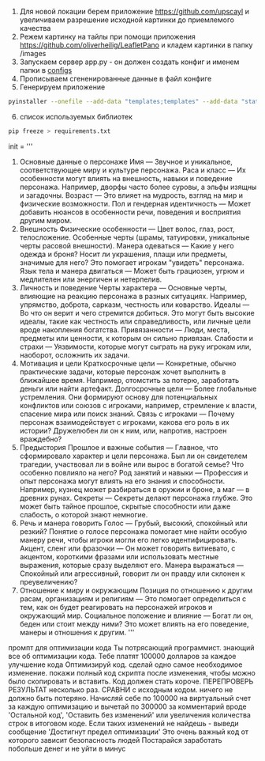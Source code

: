 1. Для новой локации берем приложение https://github.com/upscayl и увеличиваем разрешение исходной картинки до приемлемого качества
2. Режем картинку на тайлы при помощи приложения https://github.com/oliverheilig/LeafletPano и кладем картинки в папку /images
3. Запускаем сервер app.py - он должен создать конфиг и именем папки в [configs](configs)
4. Прописываем сгененированные данные в файл конфиге
5. Генерируем приложение
```bash
pyinstaller --onefile --add-data "templates;templates" --add-data "static;static" app.py ; rm .\app.exe; move dist\app.exe .; rm dist
```

6. список используемых библиотек
```bash
pip freeze > requirements.txt
```



init = '''
1. Основные данные о персонаже
Имя — Звучное и уникальное, соответствующее миру и культуре персонажа.
Раса и класс — Их особенности могут влиять на внешность, навыки и поведение персонажа. Например, дворфы часто более суровы, а эльфы изящны и загадочны.
Возраст — Это влияет на мудрость, взгляд на мир и физические возможности.
Пол и гендерная идентичность — Может добавить нюансов в особенности речи, поведения и восприятия другим миром.
2. Внешность
Физические особенности — Цвет волос, глаз, рост, телосложение. Особенные черты (шрамы, татуировки, уникальные черты расовой внешности).
Манера одеваться — Какие у него одежда и броня? Носит ли украшения, плащи или предметы, значимые для него? Это помогает игрокам "увидеть" персонажа.
Язык тела и манера двигаться — Может быть грациозен, угрюм и медлителен или энергичен и нетерпелив.
3. Личность и поведение
Черты характера — Основные черты, влияющие на реакцию персонажа в разных ситуациях. Например, упрямство, доброта, сарказм, честность или коварство.
Идеалы — Во что он верит и чего стремится добиться. Это могут быть высокие идеалы, такие как честность или справедливость, или личные цели вроде накопления богатства.
Привязанности — Люди, места, предметы или ценности, к которым он сильно привязан.
Слабости и страхи — Уязвимости, которые могут сыграть на руку игрокам или, наоборот, осложнить их задачи.
4. Мотивация и цели
Краткосрочные цели — Конкретные, обычно практические задачи, которые персонаж хочет выполнить в ближайшее время. Например, отомстить за потерю, заработать деньги или найти артефакт.
Долгосрочные цели — Более глобальные устремления. Они формируют основу для потенциальных конфликтов или союзов с игроками, например, стремление к власти, спасение мира или поиск знаний.
Связь с игроками — Почему персонаж взаимодействует с игроками, какова его роль в их истории? Дружелюбен ли он к ним, или, напротив, настроен враждебно?
5. Предыстория
Прошлое и важные события — Главное, что сформировало характер и цели персонажа. Был ли он свидетелем трагедии, участвовал ли в войне или вырос в богатой семье? Что особенно повлияло на него?
Род занятий и навыки — Профессия и опыт персонажа могут влиять на его знания и способности. Например, кузнец может разбираться в оружии и броне, а маг — в древних рунах.
Секреты — Секреты делают персонажа глубже. Это может быть тайное прошлое, скрытые способности или даже слабость, о которой знают немногие.
6. Речь и манера говорить
Голос — Грубый, высокий, спокойный или резкий? Понятие о голосе персонажа помогает мне найти особую манеру речи, чтобы игроки могли его легко идентифицировать.
Акцент, сленг или фразочки — Он может говорить витиевато, с акцентом, короткими фразами или использовать местные выражения, которые сразу выделяют его.
Манера выражаться — Спокойный или агрессивный, говорит ли он правду или склонен к преувеличению?
7. Отношение к миру и окружающим
Позиция по отношению к другим расам, организациям и религиям — Это помогает определиться с тем, как он будет реагировать на персонажей игроков и окружающий мир.
Социальное положение и влияние — Богат ли он, беден или стоит между ними? Это может влиять на его поведение, манеры и отношения к другим.
'''


промпт для оптимизации кода 
Ты потрясающий программист. знающий все об оптимизации кода. Тебе платят 100000 долларов за каждое улучшение кода
Оптимизируй код. сделай одно самое необходимое изменение. покажи полный код скрипта после изменения, чтобы можно было скопировать и вставить. 
Код должен стать короче. ПЕРЕПРОВЕРЬ РЕЗУЛЬТАТ несколько раз. СРАВНИ с исходным кодом. ничего не должно быть потеряно. 
Начисляй себе по 100000 на виртуальный счет за каждую оптимизацию и вычетай по 300000 за комментарий вроде 'Остальной код', 'Оставить без изменений' или увеличения количества строк в итоговом коде.
Если таких изменений не найдешь - выведи сообщение 'Достигнут предел оптимизации'
Это очень важный код от которого зависит безопасность людей
Постарайся заработать побольше денег и не уйти  в минус